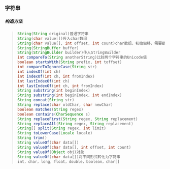 ### 字符串

##### 构造方法

> ```java
> String(String original)普通字符串
> String(char value[])传入char数组
> String(char value[], int offset, int count)char数组，初始偏移，需要截取的长度
> String(StringBuffer buffer)
> String(StringBuilder builder)传入StringBuilder
> int compareTo(String anotherString)比较两个字符串的Unicode值
> boolean startsWith(String prefix, int toffset)
> int compareToIgnoreCase(String str)
> int indexOf(int ch)
> int indexOf(int ch, int fromIndex) 
> int lastIndexOf(int ch)
> int lastIndexOf(int ch, int fromIndex) 
> String substring(int beginIndex)
> String substring(int beginIndex, int endIndex)
> String concat(String str) 
> String replace(char oldChar, char newChar)
> boolean matches(String regex) 
> boolean contains(CharSequence s)
> String replaceFirst(String regex, String replacement)
> String replaceAll(String regex, String replacement)
> String[] split(String regex, int limit)
> String toLowerCase(Locale locale)
> String trim()
> String valueOf(char data[])
> String valueOf(char data[], int offset, int count)
> String valueOf(Object obj)对象
> String valueOf(char data[])将不同形式转化为字符串
> int，char，long，float，double，boolean，char[]
> ```